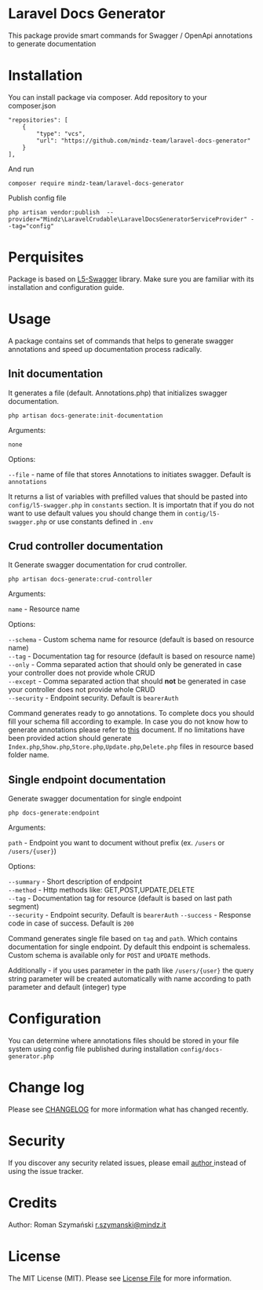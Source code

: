 # Laravel Docs Generator

This package provide smart commands for Swagger / OpenApi annotations to generate documentation

# Installation

You can install package via composer. Add repository to your composer.json

    "repositories": [
        {
            "type": "vcs",
            "url": "https://github.com/mindz-team/laravel-docs-generator"
        }
    ],

And run

    composer require mindz-team/laravel-docs-generator

Publish config file

    php artisan vendor:publish  --provider="Mindz\LaravelCrudable\LaravelDocsGeneratorServiceProvider" --tag="config"

# Perquisites

Package is based on [L5-Swagger](https://github.com/DarkaOnLine/L5-Swagger) library. Make sure you are familiar with its
installation and configuration guide.

# Usage

A package contains set of commands that helps to generate swagger annotations and speed up documentation process
radically.

## Init documentation

It generates a file (default. Annotations.php) that initializes swagger documentation.

```shell
php artisan docs-generate:init-documentation
```

Arguments:

`none`

Options:

`--file` - name of file that stores Annotations to initiates swagger. Default is `annotations`

It returns a list of variables with prefilled values that should be pasted into `config/l5-swagger.php` in `constants`
section. It is importatn that if you do not want to use default values you should change them in `contig/l5-swagger.php`
or use constants defined in `.env`

## Crud controller documentation

It Generate swagger documentation for crud controller.

```shell
php artisan docs-generate:crud-controller
```

Arguments:

`name` - Resource name

Options:

`--schema` - Custom schema name for resource (default is based on resource name)<br>
`--tag` - Documentation tag for resource (default is based on resource name)<br>
`--only` - Comma separated action that should only be generated in case your controller does not provide whole CRUD<br>
`--except` - Comma separated action that should **not** be generated in case your controller does not provide whole
CRUD<br>
`--security` - Endpoint security. Default is `bearerAuth`

Command generates ready to go annotations. To complete docs you should fill your schema fill according to example. In case you do not know how to generate annotations please refer to [this](https://github.com/zircote/swagger-php/tree/master/Examples/petstore-3.0/models) document.
If no limitations have been provided action should generate `Index.php`,`Show.php`,`Store.php`,`Update.php`,`Delete.php` files in resource based folder name.

## Single endpoint documentation

Generate swagger documentation for single endpoint

```shell
php docs-generate:endpoint
```

Arguments:

`path` - Endpoint you want to document without prefix (ex. `/users` or `/users/{user}`)

Options:

`--summary` - Short description of endpoint<br>
`--method` - Http methods like: GET,POST,UPDATE,DELETE<br>
`--tag` - Documentation tag for resource (default is based on last path segment)<br>
`--security` - Endpoint security. Default is `bearerAuth`
`--success` - Response code in case of success. Default is `200`

Command generates single file based on `tag` and `path`. Which contains documentation for single endpoint. Dy default this endpoint is schemaless. Custom schema is available only for `POST` and `UPDATE` methods.

Additionally - if you uses parameter in the path like `/users/{user}` the query string parameter will be created automatically with name according to path parameter and default (integer) type

# Configuration

You can determine where annotations files should be stored in your file system using config file published during installation `config/docs-generator.php`

# Change log

Please see [CHANGELOG](CHANGELOG.md) for more information what has changed recently.

# Security

If you discover any security related issues, please email [author ](mailto:r.szymanski@mindz.it) instead of using the
issue tracker.

# Credits

Author: Roman Szymański [r.szymanski@mindz.it](mailto:r.szymanski@mindz.it)

# License

The MIT License (MIT). Please see [License File](LICENSE.md) for more information.
